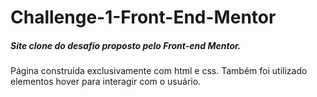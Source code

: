 # Challenge-1-Front-End-Mentor
##### Site clone do desafio proposto pelo Front-end Mentor.

Página construída exclusivamente com html e css. Também foi utilizado elementos hover para interagir com o usuário.
